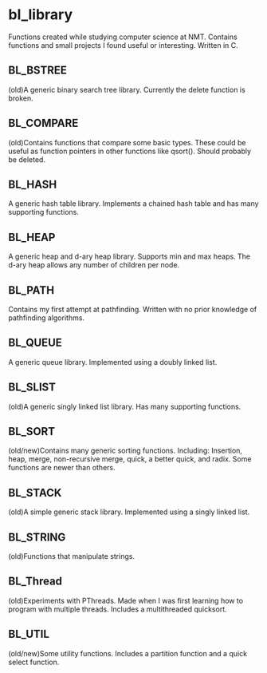 # bl_library
Functions created while studying computer science at NMT.
Contains functions and small projects I found useful or interesting.
Written in C.

BL_BSTREE
---------
(old)A generic binary search tree library. Currently the delete function is broken.

BL_COMPARE
----------
(old)Contains functions that compare some basic types. These could be useful as function pointers in other functions like qsort(). Should probably be deleted.

BL_HASH
-------
A generic hash table library. Implements a chained hash table and has many supporting functions.

BL_HEAP
-------
A generic heap and d-ary heap library. Supports min and max heaps. The d-ary heap allows any number of children per node.

BL_PATH
-------
Contains my first attempt at pathfinding. Written with no prior knowledge of pathfinding algorithms.

BL_QUEUE
--------
A generic queue library. Implemented using a doubly linked list.

BL_SLIST
--------
(old)A generic singly linked list library. Has many supporting functions.

BL_SORT
-------
(old/new)Contains many generic sorting functions. Including: Insertion, heap, merge, non-recursive merge, quick, a better quick, and radix. Some functions are newer than others.

BL_STACK
--------
(old)A simple generic stack library. Implemented using a singly linked list.

BL_STRING
---------
(old)Functions that manipulate strings.

BL_Thread
---------
(old)Experiments with PThreads. Made when I was first learning how to program with multiple threads. Includes a multithreaded quicksort.

BL_UTIL
-------
(old/new)Some utility functions. Includes a partition function and a quick select function.